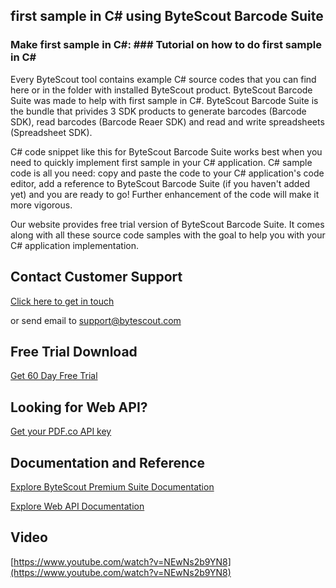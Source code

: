 ## first sample in C# using ByteScout Barcode Suite

### Make first sample in C#: ### Tutorial on how to do first sample in C#

Every ByteScout tool contains example C# source codes that you can find here or in the folder with installed ByteScout product. ByteScout Barcode Suite was made to help with first sample in C#. ByteScout Barcode Suite is the bundle that privides 3  SDK products to generate barcodes (Barcode SDK), read barcodes (Barcode Reaer SDK) and read and write spreadsheets (Spreadsheet SDK).

C# code snippet like this for ByteScout Barcode Suite works best when you need to quickly implement first sample in your C# application. C# sample code is all you need: copy and paste the code to your C# application's code editor, add a reference to ByteScout Barcode Suite (if you haven't added yet) and you are ready to go! Further enhancement of the code will make it more vigorous.

Our website provides free trial version of ByteScout Barcode Suite. It comes along with all these source code samples with the goal to help you with your C# application implementation.

## Contact Customer Support

[Click here to get in touch](https://bytescout.zendesk.com/hc/en-us/requests/new?subject=ByteScout%20Premium%20Suite%20Question)

or send email to [support@bytescout.com](mailto:support@bytescout.com?subject=ByteScout%20Premium%20Suite%20Question) 

## Free Trial Download

[Get 60 Day Free Trial](https://bytescout.com/download/web-installer?utm_source=github-readme)

## Looking for Web API? 

[Get your PDF.co API key](https://pdf.co/documentation/api?utm_source=github-readme)

## Documentation and Reference

[Explore ByteScout Premium Suite Documentation](https://bytescout.com/documentation/index.html?utm_source=github-readme)

[Explore Web API Documentation](https://pdf.co/documentation/api?utm_source=github-readme)

## Video

[https://www.youtube.com/watch?v=NEwNs2b9YN8](https://www.youtube.com/watch?v=NEwNs2b9YN8)